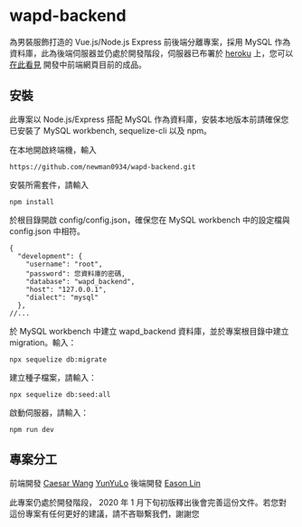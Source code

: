 # wapd-backend

為男裝服飾打造的 Vue.js/Node.js Express 前後端分離專案，採用 MySQL 作為資料庫，此為後端伺服器並仍處於開發階段，伺服器已布署於 [heroku](https://wapd-backend.herokuapp.com/api/) 上，您可以 [在此看見](https://newman0934.github.io/wapd-frontend/#/index) 開發中前端網頁目前的成品。

## 安裝

此專案以 Node.js/Express 搭配 MySQL 作為資料庫，安裝本地版本前請確保您已安裝了 MySQL workbench, sequelize-cli 以及 npm。

在本地開啟終端機，輸入

```
https://github.com/newman0934/wapd-backend.git
```

安裝所需套件，請輸入

```
npm install
```

於根目錄開啟 config/config.json，確保您在 MySQL workbench 中的設定檔與 config.json 中相符。

```
{
  "development": {
    "username": "root",
    "password": 您資料庫的密碼,
    "database": "wapd_backend",
    "host": "127.0.0.1",
    "dialect": "mysql"
  },
//...
```

於 MySQL workbench 中建立 wapd_backend 資料庫，並於專案根目錄中建立 migration。輸入：

```
npx sequelize db:migrate
```

建立種子檔案，請輸入：

```
npx sequelize db:seed:all
```

啟動伺服器，請輸入：

```
npm run dev
```

## 專案分工

前端開發
[Caesar Wang](https://github.com/newman0934)
[YunYuLo](https://github.com/YunYuLo)
後端開發
[Eason Lin](https://github.com/EasonLin0716)

此專案仍處於開發階段， 2020 年 1 月下旬初版釋出後會完善這份文件。若您對這份專案有任何更好的建議，請不吝聯繫我們，謝謝您
